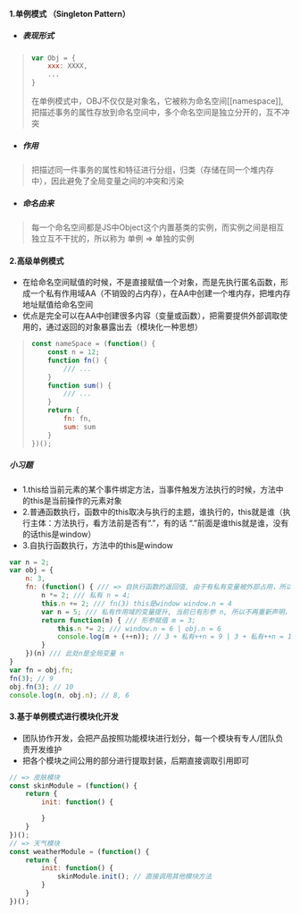 #### 1.单例模式 （Singleton Pattern）
- ##### 表现形式
> ```javascript
> var Obj = {
>     xxx: XXXX,
>     ...
> }
> ```
> 在单例模式中，OBJ不仅仅是对象名，它被称为命名空间[[namespace]], 把描述事务的属性存放到命名空间中，多个命名空间是独立分开的，互不冲突

- ##### 作用
> 把描述同一件事务的属性和特征进行分组，归类（存储在同一个堆内存中），因此避免了全局变量之间的冲突和污染

- ##### 命名由来
> 每一个命名空间都是JS中Object这个内置基类的实例，而实例之间是相互独立互不干扰的，所以称为 单例 => 单独的实例

#### 2.高级单例模式
- 在给命名空间赋值的时候，不是直接赋值一个对象，而是先执行匿名函数，形成一个私有作用域AA（不销毁的占内存），在AA中创建一个堆内存，把堆内存地址赋值给命名空间
- 优点是完全可以在AA中创建很多内容（变量或函数），把需要提供外部调取使用的，通过返回的对象暴露出去（模块化一种思想）
> ```javascript
> const nameSpace = (function() {
>     const n = 12;
>     function fn() {
>         /// ...
>     }
>     function sum() {
>         /// ...
>     }    
>     return {
>         fn: fn,
>         sum: sum
>     }
> })();
> ```

##### 小习题
- 1.this给当前元素的某个事件绑定方法，当事件触发方法执行的时候，方法中的this是当前操作的元素对象
- 2.普通函数执行，函数中的this取决与执行的主题，谁执行的，this就是谁（执行主体：方法执行，看方法前是否有“.”，有的话 “.”前面是谁this就是谁，没有的话this是window）
- 3.自执行函数执行，方法中的this是window
```javascript
var n = 2;
var obj = {
    n: 3,
    fn: (function() { /// => 自执行函数的返回值, 由于有私有变量被外部占用，所以不会回收
        n *= 2; /// 私有 n = 4;
        this.n += 2; /// fn(3) this是window window.n = 4
        var n = 5; /// 私有作用域的变量提升, 当前已有形参 n, 所以不再重新声明，但是会重新赋值 私有n = 5
        return function(m) { /// 形参赋值 m = 3;
            this.n *= 2; /// window.n = 6 | obj.n = 6
            console.log(m + (++n)); // 3 + 私有++n = 9 | 3 + 私有++n = 10
        }
    })(n) /// 此处n是全局变量 n 
}
var fn = obj.fn;
fn(3); // 9
obj.fn(3); // 10
console.log(n, obj.n); // 8, 6
```

#### 3.基于单例模式进行模块化开发
- 团队协作开发，会把产品按照功能模块进行划分，每一个模块有专人/团队负责开发维护
- 把各个模块之间公用的部分进行提取封装，后期直接调取引用即可
```javascript
// => 皮肤模块
const skinModule = (function() {
    return {
        init: function() {

        }
    }
})();
// => 天气模块
const weatherModule = (function() {
    return {
        init: function() {
            skinModule.init(); // 直接调用其他模块方法
        }
    }
})();
```